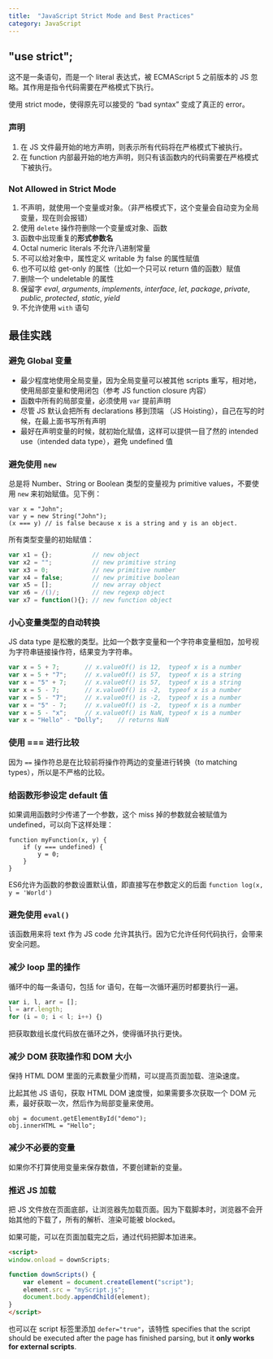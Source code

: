 ```yaml
---
title:  "JavaScript Strict Mode and Best Practices"
category: JavaScript
---
```

## "use strict";

这不是一条语句，而是一个 literal 表达式，被 ECMAScript 5 之前版本的 JS 忽略。其作用是指令代码需要在严格模式下执行。

使用 strict mode，使得原先可以接受的 “bad syntax” 变成了真正的 error。

### 声明

1. 在 JS 文件最开始的地方声明，则表示所有代码将在严格模式下被执行。
2. 在 function 内部最开始的地方声明，则只有该函数内的代码需要在严格模式下被执行。

<!--more-->

### Not Allowed in Strict Mode

1. 不声明，就使用一个变量或对象。（非严格模式下，这个变量会自动变为全局变量，现在则会报错）
2. 使用 `delete` 操作符删除一个变量或对象、函数
3. 函数中出现重复的**形式参数名**
4. Octal numeric literals 不允许八进制常量
5. 不可以给对象中，属性定义 writable 为 false 的属性赋值
6. 也不可以给 get-only 的属性（比如一个只可以 return 值的函数）赋值
7. 删除一个 undeletable 的属性
8. 保留字 _eval_, _arguments_, _implements_, _interface_, _let_, _package_, _private_, _public_, _protected_, _static_, _yield_ 
9. 不允许使用 `with` 语句

## 最佳实践

### 避免 Global 变量

+ 最少程度地使用全局变量，因为全局变量可以被其他 scripts 重写，相对地，使用局部变量和使用闭包（参考 JS function closure 内容）
+ 函数中所有的局部变量，必须使用 `var` 提前声明
+ 尽管 JS 默认会把所有 declarations 移到顶端 （JS Hoisting），自己在写的时候，在最上面书写所有声明
+ <span class="t-blue">最好在声明变量的时候，就初始化赋值</span>，这样可以提供一目了然的 intended use（intended data type），避免 undefined 值

### 避免使用 `new`

总是将 Number、String or Boolean 类型的变量视为 primitive values，不要使用 `new` 来初始赋值。见下例：

    var x = "John";             
    var y = new String("John");
    (x === y) // is false because x is a string and y is an object.

所有类型变量的初始赋值：

```js
var x1 = {};           // new object
var x2 = "";           // new primitive string
var x3 = 0;            // new primitive number
var x4 = false;        // new primitive boolean
var x5 = [];           // new array object
var x6 = /()/;         // new regexp object
var x7 = function(){}; // new function object
```

### 小心变量类型的自动转换

JS data type 是松散的类型。比如一个数字变量和一个字符串变量相加，加号视为字符串链接操作符，结果变为字符串。

```js
var x = 5 + 7;       // x.valueOf() is 12,  typeof x is a number
var x = 5 + "7";     // x.valueOf() is 57,  typeof x is a string
var x = "5" + 7;     // x.valueOf() is 57,  typeof x is a string
var x = 5 - 7;       // x.valueOf() is -2,  typeof x is a number
var x = 5 - "7";     // x.valueOf() is -2,  typeof x is a number
var x = "5" - 7;     // x.valueOf() is -2,  typeof x is a number
var x = 5 - "x";     // x.valueOf() is NaN, typeof x is a number
var x = "Hello" - "Dolly";    // returns NaN
```

### 使用 === 进行比较

因为 `==` 操作符总是<span class="t-blue">在比较前将操作符两边的变量进行转换</span>（to matching types），所以是不严格的比较。

### 给函数形参设定 default 值

如果调用函数时少传递了一个参数，这个 miss 掉的参数就会被赋值为 undefined，可以向下这样处理：

    function myFunction(x, y) {
        if (y === undefined) {
            y = 0;
        }
    }

ES6允许为函数的参数设置默认值，即直接写在参数定义的后面 `function log(x, y = 'World')`

### 避免使用 `eval()`

该函数用来将 text 作为 JS code 允许其执行。因为它允许任何代码执行，会带来安全问题。

### 减少 loop 里的操作

循环中的每一条语句，包括 for 语句，在每一次循环遍历时都要执行一遍。

```js
var i, l, arr = [];
l = arr.length;
for (i = 0; i < l; i++) {｝
```

把获取数组长度代码放在循环之外，使得循环执行更快。

### 减少 DOM 获取操作和 DOM 大小

保持 HTML DOM 里面的元素数量少而精，可以提高页面加载、渲染速度。

比起其他 JS 语句，获取 HTML DOM 速度慢，如果需要多次获取一个 DOM 元素，最好获取一次，然后作为局部变量来使用。

    obj = document.getElementById("demo");
    obj.innerHTML = "Hello";

### 减少不必要的变量

如果你不打算使用变量来保存数值，不要创建新的变量。

### 推迟 JS 加载

把 JS 文件放在页面底部，让浏览器先加载页面。因为下载脚本时，浏览器不会开始其他的下载了，所有的解析、渲染可能被 blocked。

如果可能，可以在页面加载完之后，通过代码把脚本加进来。

```html
<script>
window.onload = downScripts;

function downScripts() {
    var element = document.createElement("script");
    element.src = "myScript.js";
    document.body.appendChild(element);
}
</script>
```

也可以在 script 标签里添加 `defer="true"`，该特性 specifies that the script should be executed after the page has finished parsing, but it **only works for external scripts**.
